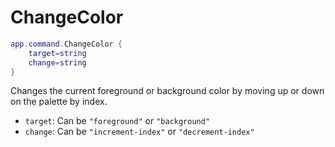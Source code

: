 # ChangeColor

```lua
app.command.ChangeColor {
    target=string
    change=string
}
```

Changes the current foreground or background color by moving up or down on the palette by index.

* `target`: Can be `"foreground"` or `"background"`
* `change`: Can be `"increment-index"` or `"decrement-index"`
